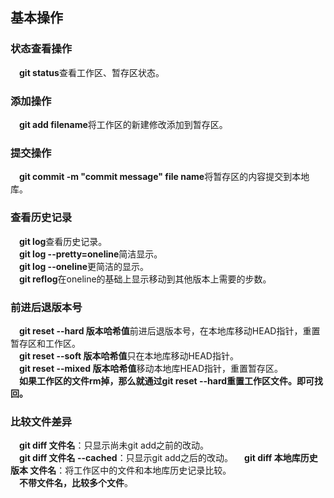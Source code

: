 ## 基本操作
### 状态查看操作
&emsp;**git status**查看工作区、暂存区状态。  
### 添加操作
&emsp;**git add filename**将工作区的新建修改添加到暂存区。
### 提交操作
&emsp;**git commit -m "commit message" file name**将暂存区的内容提交到本地库。
### 查看历史记录
&emsp;**git log**查看历史记录。  
&emsp;**git log --pretty=oneline**简洁显示。    
&emsp;**git log --oneline**更简洁的显示。  
&emsp;**git reflog**在oneline的基础上显示移动到其他版本上需要的步数。
### 前进后退版本号
&emsp;**git reset --hard 版本哈希值**前进后退版本号，在本地库移动HEAD指针，重置暂存区和工作区。    
&emsp;**git reset --soft 版本哈希值**只在本地库移动HEAD指针。    
&emsp;**git reset --mixed 版本哈希值**移动本地库HEAD指针，重置暂存区。  
&emsp;**如果工作区的文件rm掉，那么就通过git reset --hard重置工作区文件。即可找回。**
### 比较文件差异
&emsp;**git diff 文件名**：只显示尚未git add之前的改动。  
&emsp;**git diff 文件名 --cached**：只显示git add之后的改动。
&emsp;**git diff 本地库历史版本 文件名**：将工作区中的文件和本地库历史记录比较。  
&emsp;**不带文件名，比较多个文件**。
